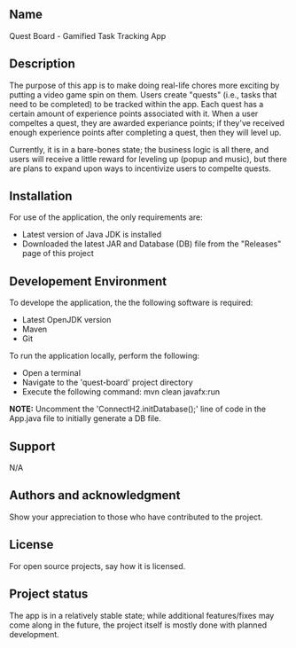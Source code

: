 ## Name
Quest Board - Gamified Task Tracking App

## Description
The purpose of this app is to make doing real-life chores more exciting by putting a video game spin on them.
Users create "quests" (i.e., tasks that need to be completed) to be tracked within the app. Each quest has a certain amount of experience points associated with it. When a user compeltes a quest, they are awarded experiance points; if they've received enough experience points after completing a quest, then they will level up.

Currently, it is in a bare-bones state; the business logic is all there, and users will receive a little reward for leveling up (popup and music), but there are plans to expand upon ways to incentivize users to compelte quests.

## Installation
For use of the application, the only requirements are:
- Latest version of Java JDK is installed
- Downloaded the latest JAR and Database (DB) file from the "Releases" page of this project

## Developement Environment
To develope the application, the the following software is required:
- Latest OpenJDK version
- Maven
- Git

To run the application locally, perform the following:
- Open a terminal
- Navigate to the 'quest-board' project directory
- Execute the following command: mvn clean javafx:run

**NOTE:** Uncomment the 'ConnectH2.initDatabase();' line of code in the App.java file to initially generate a DB file.

## Support
N/A

## Authors and acknowledgment
Show your appreciation to those who have contributed to the project.

## License
For open source projects, say how it is licensed.

## Project status
The app is in a relatively stable state; while additional features/fixes may come along in the future, the project itself is mostly done with planned development.
